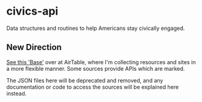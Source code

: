 # civics-api
Data structures and routines to help Americans stay civically engaged.

## New Direction

[See this 'Base'](https://airtable.com/invite/l?inviteId=invzmLshGsKcoTYdI&inviteToken=a928db985e355b4583ab1dc721c24f7d) over at AirTable, where I'm collecting resources and sites in a more flexible manner. Some sources provide APIs which are marked.

The JSON files here will be deprecated and removed, and any documentation or code to access the sources will be explained here instead.
